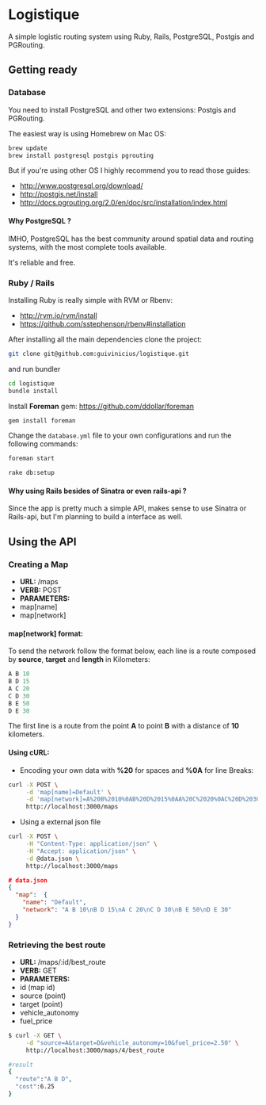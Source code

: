 # Logistique

A simple logistic routing system using Ruby, Rails, PostgreSQL, Postgis and PGRouting.

## Getting ready

### Database

You need to install PostgreSQL and other two extensions: Postgis and PGRouting.

The easiest way is using Homebrew on Mac OS:

```bash
brew update
brew install postgresql postgis pgrouting
```

But if you're using other OS I highly recommend you to read those guides:

- http://www.postgresql.org/download/
- http://postgis.net/install
- http://docs.pgrouting.org/2.0/en/doc/src/installation/index.html

#### Why PostgreSQL ?

IMHO, PostgreSQL has the best community around spatial data and routing systems,
with the most complete tools available.

It's reliable and free.

### Ruby / Rails

Installing Ruby is really simple with RVM or Rbenv:

- http://rvm.io/rvm/install
- https://github.com/sstephenson/rbenv#installation

After installing all the main dependencies clone the project:

```bash
git clone git@github.com:guivinicius/logistique.git
```

and run bundler

```bash
cd logistique
bundle install
```

Install **Foreman** gem: https://github.com/ddollar/foreman

```bash
gem install foreman
```

Change the `database.yml` file to your own configurations and run the following commands:

```bash
foreman start

rake db:setup
```

#### Why using Rails besides of Sinatra or even rails-api ?

Since the app is pretty much a simple API, makes sense to use Sinatra or Rails-api,
but I'm planning to build a interface as well.

## Using the API

### Creating a Map

- **URL:** /maps
- **VERB:** POST
- **PARAMETERS:**
 - map[name]
 - map[network]

#### map[network] format:

To send the network follow the format below, each line is a route composed by **source**, **target** and **length** in Kilometers:

```ruby
A B 10
B D 15
A C 20
C D 30
B E 50
D E 30
```
The first line is a route from the point **A** to point **B** with a distance of **10** kilometers.

#### Using cURL:

- Encoding your own data with **%20** for spaces and **%0A** for line Breaks:

```bash
curl -X POST \
     -d 'map[name]=Default' \
     -d 'map[network]=A%20B%2010%0AB%20D%2015%0AA%20C%2020%0AC%20D%2030%0AB%20E%2050%0AD%20E%2030' \
     http://localhost:3000/maps
```

- Using a external json file

```bash
curl -X POST \
     -H "Content-Type: application/json" \
     -H "Accept: application/json" \
     -d @data.json \
     http://localhost:3000/maps
```

```json
# data.json
{
  "map":  {
    "name": "Default",
    "network": "A B 10\nB D 15\nA C 20\nC D 30\nB E 50\nD E 30"
  }
}
```

### Retrieving the best route

- **URL:** /maps/:id/best_route
- **VERB:** GET
- **PARAMETERS:**
 - id (map id)
 - source (point)
 - target (point)
 - vehicle_autonomy
 - fuel_price

```bash
$ curl -X GET \
     -d "source=A&target=D&vehicle_autonomy=10&fuel_price=2.50" \
     http://localhost:3000/maps/4/best_route

#result
{
  "route":"A B D",
  "cost":6.25
}
```
